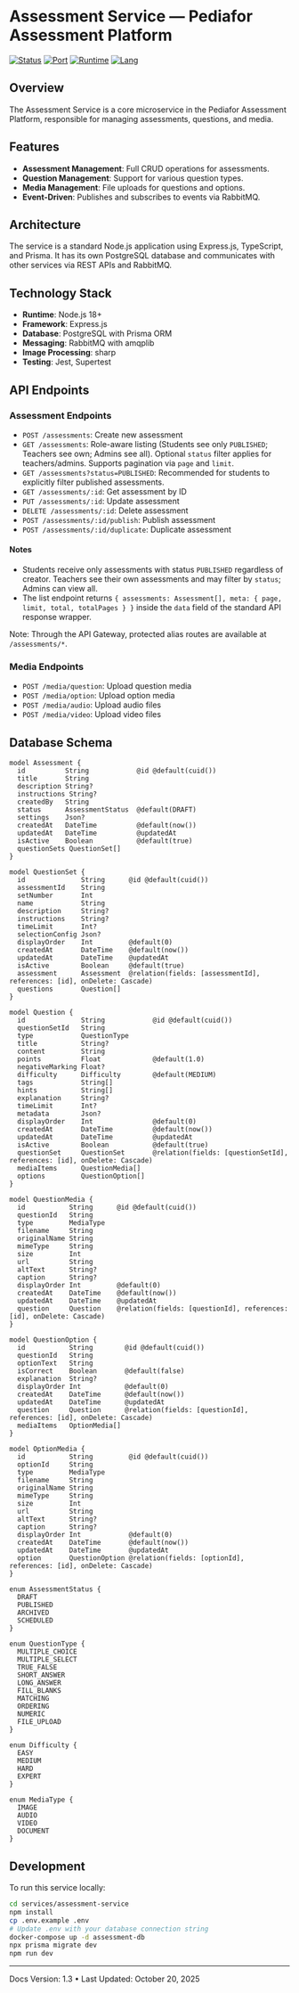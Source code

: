 # Assessment Service — Pediafor Assessment Platform

[![Status](https://img.shields.io/badge/status-production--ready-success)](.)
[![Port](https://img.shields.io/badge/port-4001-blue)](.)
[![Runtime](https://img.shields.io/badge/runtime-Node.js%2018+-brightgreen?logo=nodedotjs)](.)
[![Lang](https://img.shields.io/badge/lang-TypeScript%205.x-blue?logo=typescript)](.)

## Overview

The Assessment Service is a core microservice in the Pediafor Assessment Platform, responsible for managing assessments, questions, and media.

## Features

- **Assessment Management**: Full CRUD operations for assessments.
- **Question Management**: Support for various question types.
- **Media Management**: File uploads for questions and options.
- **Event-Driven**: Publishes and subscribes to events via RabbitMQ.

## Architecture

The service is a standard Node.js application using Express.js, TypeScript, and Prisma. It has its own PostgreSQL database and communicates with other services via REST APIs and RabbitMQ.

## Technology Stack

- **Runtime**: Node.js 18+
- **Framework**: Express.js
- **Database**: PostgreSQL with Prisma ORM
- **Messaging**: RabbitMQ with amqplib
- **Image Processing**: sharp
- **Testing**: Jest, Supertest

## API Endpoints

### Assessment Endpoints

- `POST /assessments`: Create new assessment
- `GET /assessments`: Role-aware listing (Students see only `PUBLISHED`; Teachers see own; Admins see all). Optional `status` filter applies for teachers/admins. Supports pagination via `page` and `limit`.
- `GET /assessments?status=PUBLISHED`: Recommended for students to explicitly filter published assessments.
- `GET /assessments/:id`: Get assessment by ID
- `PUT /assessments/:id`: Update assessment
- `DELETE /assessments/:id`: Delete assessment
- `POST /assessments/:id/publish`: Publish assessment
- `POST /assessments/:id/duplicate`: Duplicate assessment

#### Notes

- Students receive only assessments with status `PUBLISHED` regardless of creator. Teachers see their own assessments and may filter by `status`; Admins can view all.
- The list endpoint returns `{ assessments: Assessment[], meta: { page, limit, total, totalPages } }` inside the `data` field of the standard API response wrapper.

Note: Through the API Gateway, protected alias routes are available at `/assessments/*`.

### Media Endpoints

- `POST /media/question`: Upload question media
- `POST /media/option`: Upload option media
- `POST /media/audio`: Upload audio files
- `POST /media/video`: Upload video files

## Database Schema

```prisma
model Assessment {
  id          String            @id @default(cuid())
  title       String
  description String?
  instructions String?
  createdBy   String
  status      AssessmentStatus  @default(DRAFT)
  settings    Json?
  createdAt   DateTime          @default(now())
  updatedAt   DateTime          @updatedAt
  isActive    Boolean           @default(true)
  questionSets QuestionSet[]
}

model QuestionSet {
  id              String      @id @default(cuid())
  assessmentId    String
  setNumber       Int
  name            String
  description     String?
  instructions    String?
  timeLimit       Int?
  selectionConfig Json?
  displayOrder    Int         @default(0)
  createdAt       DateTime    @default(now())
  updatedAt       DateTime    @updatedAt
  isActive        Boolean     @default(true)
  assessment      Assessment  @relation(fields: [assessmentId], references: [id], onDelete: Cascade)
  questions       Question[]
}

model Question {
  id              String            @id @default(cuid())
  questionSetId   String
  type            QuestionType
  title           String?
  content         String
  points          Float             @default(1.0)
  negativeMarking Float?
  difficulty      Difficulty        @default(MEDIUM)
  tags            String[]
  hints           String[]
  explanation     String?
  timeLimit       Int?
  metadata        Json?
  displayOrder    Int               @default(0)
  createdAt       DateTime          @default(now())
  updatedAt       DateTime          @updatedAt
  isActive        Boolean           @default(true)
  questionSet     QuestionSet       @relation(fields: [questionSetId], references: [id], onDelete: Cascade)
  mediaItems      QuestionMedia[]
  options         QuestionOption[]
}

model QuestionMedia {
  id           String      @id @default(cuid())
  questionId   String
  type         MediaType
  filename     String
  originalName String
  mimeType     String
  size         Int
  url          String
  altText      String?
  caption      String?
  displayOrder Int         @default(0)
  createdAt    DateTime    @default(now())
  updatedAt    DateTime    @updatedAt
  question     Question    @relation(fields: [questionId], references: [id], onDelete: Cascade)
}

model QuestionOption {
  id           String        @id @default(cuid())
  questionId   String
  optionText   String
  isCorrect    Boolean       @default(false)
  explanation  String?
  displayOrder Int           @default(0)
  createdAt    DateTime      @default(now())
  updatedAt    DateTime      @updatedAt
  question     Question      @relation(fields: [questionId], references: [id], onDelete: Cascade)
  mediaItems   OptionMedia[]
}

model OptionMedia {
  id           String         @id @default(cuid())
  optionId     String
  type         MediaType
  filename     String
  originalName String
  mimeType     String
  size         Int
  url          String
  altText      String?
  caption      String?
  displayOrder Int            @default(0)
  createdAt    DateTime       @default(now())
  updatedAt    DateTime       @updatedAt
  option       QuestionOption @relation(fields: [optionId], references: [id], onDelete: Cascade)
}

enum AssessmentStatus {
  DRAFT
  PUBLISHED
  ARCHIVED
  SCHEDULED
}

enum QuestionType {
  MULTIPLE_CHOICE
  MULTIPLE_SELECT
  TRUE_FALSE
  SHORT_ANSWER
  LONG_ANSWER
  FILL_BLANKS
  MATCHING
  ORDERING
  NUMERIC
  FILE_UPLOAD
}

enum Difficulty {
  EASY
  MEDIUM
  HARD
  EXPERT
}

enum MediaType {
  IMAGE
  AUDIO
  VIDEO
  DOCUMENT
}
```

## Development

To run this service locally:

```bash
cd services/assessment-service
npm install
cp .env.example .env
# Update .env with your database connection string
docker-compose up -d assessment-db
npx prisma migrate dev
npm run dev
```

---

Docs Version: 1.3 • Last Updated: October 20, 2025